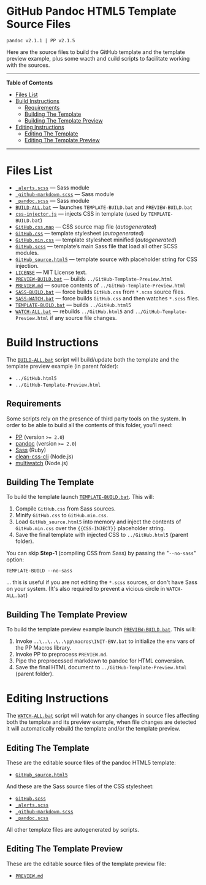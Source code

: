 # GitHub Pandoc HTML5 Template Source Files

    pandoc v2.1.1 | PP v2.1.5

Here are the source files to build the GitHub template and the template preview example, plus some wacth and cuild scripts to facilitate working with the sources.

-----

**Table of Contents**

<!-- #toc -->

  - [Files List](#files-list)
  - [Build Instructions](#build-instructions)
      - [Requirements](#requirements)
      - [Building The Template](#building-the-template)
      - [Building The Template Preview](#building-the-template-preview)
  - [Editing Instructions](#editing-instructions)
      - [Editing The Template](#editing-the-template)
      - [Editing The Template Preview](#editing-the-template-preview)

<!-- /toc -->

-----

# Files List

  - [`_alerts.scss`](./_alerts.scss) — Sass module
  - [`_github-markdown.scss`](./_github-markdown.scss) — Sass module
  - [`_pandoc.scss`](./_pandoc.scss) — Sass module
  - [`BUILD-ALL.bat`](./BUILD-ALL.bat) — launches `TEMPLATE-BUILD.bat` and `PREVIEW-BUILD.bat`
  - [`css-injector.js`](./css-injector.js) — injects CSS in template (used by `TEMPLATE-BUILD.bat`)
  - [`GitHub.css.map`](./GitHub.css.map) — CSS source map file (*autogenerated*)
  - [`GitHub.css`](./GitHub.css) — template stylesheet (*autogenerated*)
  - [`GitHub.min.css`](./GitHub.min.css) — template stylesheet minified (*autogenerated*)
  - [`GitHub.scss`](./GitHub.scss) — template’s main Sass file that load all other SCSS modules.
  - [`GitHub_source.html5`](./GitHub_source.html5) — template source with placeholder string for CSS injection.
  - [`LICENSE`](./LICENSE) — MIT License text.
  - [`PREVIEW-BUILD.bat`](./PREVIEW-BUILD.bat) — builds `../GitHub-Template-Preview.html`
  - [`PREVIEW.md`](./PREVIEW.md) — source contents of `../GitHub-Template-Preview.html`
  - [`SASS-BUILD.bat`](./SASS-WATCH.bat) — force builds `GitHub.css` from `*.scss` source files.
  - [`SASS-WATCH.bat`](./SASS-WATCH.bat) — force builds `GitHub.css` and then watches `*.scss` files.
  - [`TEMPLATE-BUILD.bat`](./TEMPLATE-BUILD.bat) — builds `../GitHub.html5`
  - [`WATCH-ALL.bat`](./WATCH-ALL.bat) — rebuilds `../GitHub.html5` and `../GitHub-Template-Preview.html` if any source file changes.

# Build Instructions

The [`BUILD-ALL.bat`](./BUILD-ALL.bat) script will build/update both the template and the template preview example (in parent folder):

  - `../GitHub.html5`
  - `../GitHub-Template-Preview.html`

## Requirements

Some scripts rely on the presence of third party tools on the system. In order to be able to build all the contents of this folder, you’ll need:

  - [PP](http://cdsoft.fr/pp/) (version `>= 2.0`)
  - [pandoc](http://pandoc.org) (version `>= 2.0`)
  - [Sass](http://sass-lang.com/) (Ruby)
  - [clean-css-cli](https://www.npmjs.com/package/clean-css-cli) (Node.js)
  - [multiwatch](https://www.npmjs.com/package/multiwatch) (Node.js)

## Building The Template

To build the template launch [`TEMPLATE-BUILD.bat`](./TEMPLATE-BUILD.bat). This will:

1.  Compile `GitHub.css` from Sass sources.
2.  Minify `GitHub.css` to `GitHub.min.css`.
3.  Load `GitHub_source.html5` into memory and inject the contents of `GitHub.min.css` over the `{{CSS-INJECT}}` placeholder string.
4.  Save the final template with injected CSS to `../GitHub.html5` (parent folder).

You can skip __Step-1__ (compiling CSS from Sass) by passing the "`--no-sass`" option:

```
TEMPLATE-BUILD --no-sass
```

... this is useful if you are not editing the `*.scss` sources, or don't have Sass on your system. (It's also required to prevent a vicious circle in `WATCH-ALL.bat`)

## Building The Template Preview

To build the template preview example launch [`PREVIEW-BUILD.bat`](./PREVIEW-BUILD.bat). This will:

1.  Invoke `..\..\..\..\pp\macros\INIT-ENV.bat` to initialize the env vars of the PP Macros library.
2.  Invoke PP to preprocess `PREVIEW.md`.
3.  Pipe the preprocessed markdown to pandoc for HTML conversion.
4.  Save the final HTML document to `../GitHub-Template-Preview.html` (parent folder).

# Editing Instructions

The [`WATCH-ALL.bat`](./WATCH-ALL.bat) script will watch for any changes in source files affecting both the template and its preview example, when file changes are detected it will automatically rebuild the template and/or the template preview.

## Editing The Template

These are the editable source files of the pandoc HTML5 template:

  - [`GitHub_source.html5`](./GitHub_source.html5)

And these are the Sass source files of the CSS stylesheet:

  - [`GitHub.scss`](./GitHub.scss)
  - [`_alerts.scss`](./_alerts.scss)
  - [`_github-markdown.scss`](./_github-markdown.scss)
  - [`_pandoc.scss`](./_pandoc.scss)

All other template files are autogenerated by scripts.

## Editing The Template Preview

These are the editable source files of the template preview file:

  - [`PREVIEW.md`](./PREVIEW.md)

